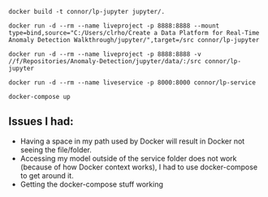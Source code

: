 ```
docker build -t connor/lp-jupyter jupyter/.

docker run -d --rm --name liveproject -p 8888:8888 --mount type=bind,source="C:/Users/clrho/Create a Data Platform for Real-Time Anomaly Detection Walkthrough/jupyter/",target=/src connor/lp-jupyter 

docker run -d --rm --name liveproject -p 8888:8888 -v //f/Repositories/Anomaly-Detection/jupyter/data/:/src connor/lp-jupyter 

docker run -d --rm --name liveservice -p 8000:8000 connor/lp-service 

docker-compose up
```

## Issues I had: 
* Having a space in my path used by Docker will result in Docker not seeing the file/folder. 
* Accessing my model outside of the service folder does not work (because of how Docker context works), I had to use docker-compose to get around it. 
* Getting the docker-compose stuff working 